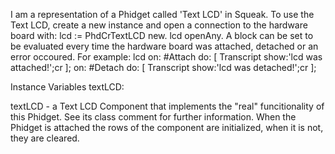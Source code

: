 I am a representation of a Phidget called 'Text LCD' in Squeak.
To use the Text LCD, create a new instance and open a connection to the hardware board with:
	lcd := PhdCrTextLCD new.
	lcd openAny.
A block can be set to be evaluated every time the hardware board was attached, detached or an error occoured. For example:
	lcd
		on: #Attach do: [ Transcript show:'lcd was attached!';cr ];
		on: #Detach do: [ Transcript show:'lcd was detached!';cr ];


Instance Variables
	textLCD:		<PhdCrCompTextLCD>

textLCD
	- a Text LCD Component that implements the "real" funcitionality of this Phidget. See its class comment for further information. When the Phidget is attached the rows of the component are initialized, when it is not, they are cleared.
